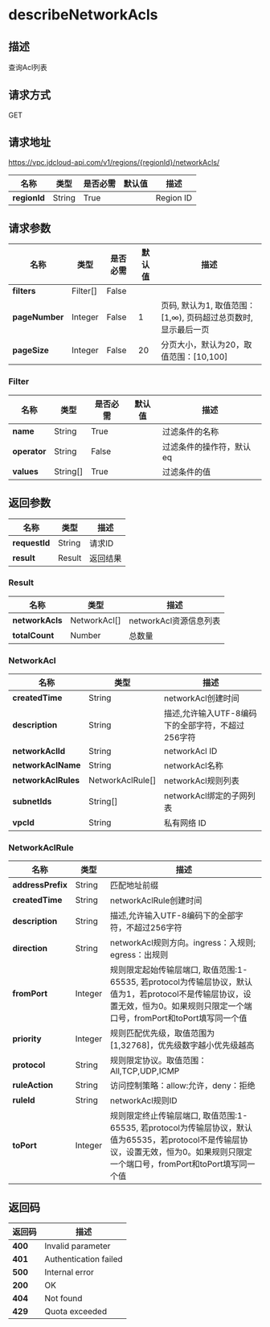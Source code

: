 # describeNetworkAcls


## 描述
查询Acl列表

## 请求方式
GET

## 请求地址
https://vpc.jdcloud-api.com/v1/regions/{regionId}/networkAcls/

|名称|类型|是否必需|默认值|描述|
|---|---|---|---|---|
|**regionId**|String|True| |Region ID|

## 请求参数
|名称|类型|是否必需|默认值|描述|
|---|---|---|---|---|
|**filters**|Filter[]|False| | |
|**pageNumber**|Integer|False|1|页码, 默认为1, 取值范围：[1,∞), 页码超过总页数时, 显示最后一页|
|**pageSize**|Integer|False|20|分页大小，默认为20，取值范围：[10,100]|

### Filter
|名称|类型|是否必需|默认值|描述|
|---|---|---|---|---|
|**name**|String|True| |过滤条件的名称|
|**operator**|String|False| |过滤条件的操作符，默认eq|
|**values**|String[]|True| |过滤条件的值|

## 返回参数
|名称|类型|描述|
|---|---|---|
|**requestId**|String|请求ID|
|**result**|Result|返回结果|

### Result
|名称|类型|描述|
|---|---|---|
|**networkAcls**|NetworkAcl[]|networkAcl资源信息列表|
|**totalCount**|Number|总数量|
### NetworkAcl
|名称|类型|描述|
|---|---|---|
|**createdTime**|String|networkAcl创建时间|
|**description**|String|描述,允许输入UTF-8编码下的全部字符，不超过256字符|
|**networkAclId**|String|networkAcl ID|
|**networkAclName**|String|networkAcl名称|
|**networkAclRules**|NetworkAclRule[]|networkAcl规则列表|
|**subnetIds**|String[]|networkAcl绑定的子网列表|
|**vpcId**|String|私有网络 ID|
### NetworkAclRule
|名称|类型|描述|
|---|---|---|
|**addressPrefix**|String|匹配地址前缀|
|**createdTime**|String|networkAclRule创建时间|
|**description**|String|描述,允许输入UTF-8编码下的全部字符，不超过256字符|
|**direction**|String|networkAcl规则方向。ingress：入规则; egress：出规则|
|**fromPort**|Integer|规则限定起始传输层端口, 取值范围:1-65535, 若protocol为传输层协议，默认值为1，若protocol不是传输层协议，设置无效，恒为0。如果规则只限定一个端口号，fromPort和toPort填写同一个值|
|**priority**|Integer|规则匹配优先级，取值范围为[1,32768]，优先级数字越小优先级越高|
|**protocol**|String|规则限定协议。取值范围：All,TCP,UDP,ICMP|
|**ruleAction**|String|访问控制策略：allow:允许，deny：拒绝|
|**ruleId**|String|networkAcl规则ID|
|**toPort**|Integer|规则限定终止传输层端口, 取值范围:1-65535, 若protocol为传输层协议，默认值为65535，若protocol不是传输层协议，设置无效，恒为0。如果规则只限定一个端口号，fromPort和toPort填写同一个值|

## 返回码
|返回码|描述|
|---|---|
|**400**|Invalid parameter|
|**401**|Authentication failed|
|**500**|Internal error|
|**200**|OK|
|**404**|Not found|
|**429**|Quota exceeded|
